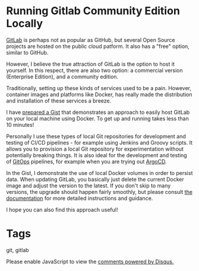 # Running Gitlab Community Edition Locally

[GitLab](https://about.gitlab.com/) is perhaps not as popular as GitHub, but several Open Source projects are hosted on the public cloud patform. It also has a "free" option, similar to GitHub.

However, I believe the true attraction of GitLab is the option to host it yourself. In this respect, there are also two option: a commercial version (Enterprise Edition), and a community edition.

Traditionally, setting up these kinds of services used to be a pain. However, container images and platforms like Docker, has really made the distribution and installation of these services a breeze.

I have [prepared a Gist](https://gist.github.com/nicc777/26641b141e0a00d900e99969d7730ff7) that demonstrates an approach to easily host GitLab on your local machine using Docker. To get up and running takes less than 10 minutes!

Personally I use these types of local Git repositories for development and testing of CI/CD pipelines - for example using Jenkins and Groovy scripts. It allows you to provision a local Git repository for experimentation without potentially breaking things. It is also ideal for the development and testing of [GitOps](https://www.gitops.tech/) pipelines, for example when you are trying out [ArgoCD](https://argo-cd.readthedocs.io/en/stable/).

In the Gist, I demonstrate the use of local Docker volumes in order to persist data. When updating GitLab, you basically just delete the current Docker image and adjust the version to the latest. If you don't skip to many versions, the upgrade should happen fairly smoothly, but please consult [the documentation](https://docs.gitlab.com/ee/install/docker.html#update) for more detailed instructions and guidance.

I hope you can also find this approach useful!

# Tags

git, gitlab

<div id="disqus_thread"></div>
<script>
    /**
    *  RECOMMENDED CONFIGURATION VARIABLES: EDIT AND UNCOMMENT THE SECTION BELOW TO INSERT DYNAMIC VALUES FROM YOUR PLATFORM OR CMS.
    *  LEARN WHY DEFINING THESE VARIABLES IS IMPORTANT: https://disqus.com/admin/universalcode/#configuration-variables    */
    /*
    var disqus_config = function () {
    this.page.url = PAGE_URL;  // Replace PAGE_URL with your page's canonical URL variable
    this.page.identifier = PAGE_IDENTIFIER; // Replace PAGE_IDENTIFIER with your page's unique identifier variable
    };
    */
    (function() { // DON'T EDIT BELOW THIS LINE
    var d = document, s = d.createElement('script');
    s.src = 'https://nicc777.disqus.com/embed.js';
    s.setAttribute('data-timestamp', +new Date());
    (d.head || d.body).appendChild(s);
    })();
</script>
<noscript>Please enable JavaScript to view the <a href="https://disqus.com/?ref_noscript">comments powered by Disqus.</a></noscript>


